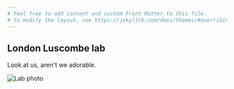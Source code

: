 ```yaml
---
# Feel free to add content and custom Front Matter to this file.
# To modify the layout, see https://jekyllrb.com/docs/themes/#overriding-theme-defaults
---
```

## London Luscombe lab

Look at us, aren't we adorable.

![Lab photo](luslab.github.io/_images/lab-photo-edit.png "Lab photo")
